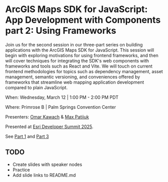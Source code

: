 # ArcGIS Maps SDK for JavaScript: App Development with Components part 2: Using Frameworks

Join us for the second session in our three-part series on building applications
with the ArcGIS Maps SDK for JavaScript. This session will begin with exploring
motivations for using frontend frameworks, and then will cover techniques for
integrating the SDK's web components with frameworks and tools such as React and
Vite. We will touch on current frontend methodologies for topics such as
dependency management, asset management, semantic versioning, and conveniences
offered by frameworks that streamline web mapping application development
compared to plain JavaScript.

When: Wednesday, March 12 | 1:00 PM - 2:00 PM PDT

Where: Primrose B | Palm Springs Convention Center

Presenters: [Omar Kawach](https://github.com/omarkawach) &
[Max Patiiuk](https://github.com/maxpatiiuk)

Presented at [Esri Developer Summit 2025](https://devtechsummit2025.esri.com/).

See
[Part 1](https://devtechsummit2025.esri.com/flow/esri/25epcdev/deveventportal/page/detailed-agenda/session/1730689428965001R0ur)
and
[Part 3](https://devtechsummit2025.esri.com/flow/esri/25epcdev/deveventportal/page/detailed-agenda/session/1730691473863001d3c1)

## TODO

- Create slides with speaker nodes
- Practice
- Add slide links to README.md
